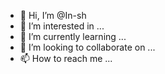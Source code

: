 - 👋 Hi, I’m @In-sh
- 👀 I’m interested in ...
- 🌱 I’m currently learning ...
- 💞️ I’m looking to collaborate on ...
- 📫 How to reach me ...

<!---
In-sh/In-sh is a ✨ special ✨ repository because its `README.md` (this file) appears on your GitHub profile.
You can click the Preview link to take alook at your changes.
--->
